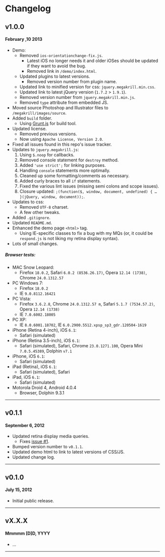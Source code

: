 # Changelog

## v1.0.0
#### February ,10 2013

* Demo:
	* Removed `ios-orientationchange-fix.js`.
		* Latest iOS no longer needs it and older iOSes should be updated if they want to avoid the bug.
		* Removed link in `/demo/index.html`.
	* Updated plugins to latest versions.
		* Removed version number from plugin name.
	* Updated link to minified version for css: `jquery.megakrill.min.css`.
	* Updated link to latest jQuery version (`1.7.2` > `1.9.1`).
	* Removed version number from `jquery.megakrill.min.js`.
	* Removed `type` attribute from embedded JS.
* Moved source Photoshop and Illustrator files to `/megakrill/images/source`.
* Added `build` folder.
	* Using [Grunt.js](http://gruntjs.com/) for build tool.
* Updated license.
	* Removed previous versions.
	* Now using `Apache License, Version 2.0`.
* Fixed all issues found in this repo's issue tracker.
* Updates to `jquery.megakrill.js`:
	1. Using `$.noop` for callbacks.
	1. Removed console statement for `destroy` method.
	1. Added `'use strict';` for linking purposes.
	1. Handling `console` statements more optimally.
	1. Cleaned up some formatting/comments as necessary.
	1. Added curly braces to all `if` statements.
	1. Fixed the various lint issues (missing semi colons and scope issues).
	1. Closure updated: `;(function($, window, document, undefined) { … }(jQuery, window, document));`.
* Updates to css:
	* Removed `UTF-8` charset.
	* A few other tweaks.
* Added `.gitignore`.
* Updated `README.md`.
* Enhanced the demo page `<html>` tag.
	* Using IE-specific classes to fix a bug with my MQs (or, it could be `respond.js` is not liking my retina display syntax).
* Lots of small changes.

##### Browser tests:

* MAC Snow Leopard:
	* Firefox `18.0.2`, Safari `6.0.2 (8536.26.17)`, Opera `12.14 (1738)`, Chrome `24.0.1312.57`
* PC Windows 7:
	* Firefox `18.0.2`
	* IE `9.0.8112.16421`
* PC Vista:
	* Firefox `3.6.2.8`, Chrome `24.0.1312.57 m`, Safari `5.1.7 (7534.57.2)`, Opera `12.14 (1738)`
	* IE `7.0.6002.18005`
* PC XP:
    * IE `8.0.6001.18702`, IE `6.0.2900.5512.xpsp_sp3_gdr.120504-1619`
* iPhone (Retina 4-inch), iOS `6.1`:
	* Safari (simulated)
* iPhone (Retina 3.5-inch), iOS `6.1`:
	* Safari (simulated), Safari, Chrome `23.0.1271.100`, Opera Mini `7.0.5.45389`, Dolphin `v7.1`
* iPhone, iOS `6.1`:
	* Safari (simulated)
* iPad (Retina), iOS `6.1`:
	* Safari (simulated), Safari
* iPad, iOS `6.1`:
	* Safari (simulated)
* Motorola Droid 4, Android 4.0.4
	* Browser, Dolphin 9.3.1

---

## v0.1.1
#### September 6, 2012

* Updated retina display media queries.
    * Fixes [issue #1](https://github.com/registerguard/jquery-megakrill/issues/1).
* Bumped version number to `v0.1.1`.
* Updated demo html to link to latest versions of CSS/JS.
* Updated change log.

---

## v0.1.0
#### July 15, 2012

* Initial public release.

---

## vX.X.X
#### Mmmmm [D]D, YYYY

* ...

---